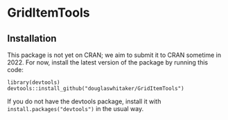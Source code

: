 # GridItemTools

## Installation

This package is not yet on CRAN; we aim to submit it to CRAN sometime in 2022. For now, install the latest version of the package by running this code:

```{r}
library(devtools)
devtools::install_github("douglaswhitaker/GridItemTools")
```

If you do not have the devtools package, install it with `install.packages("devtools")` in the usual way.
